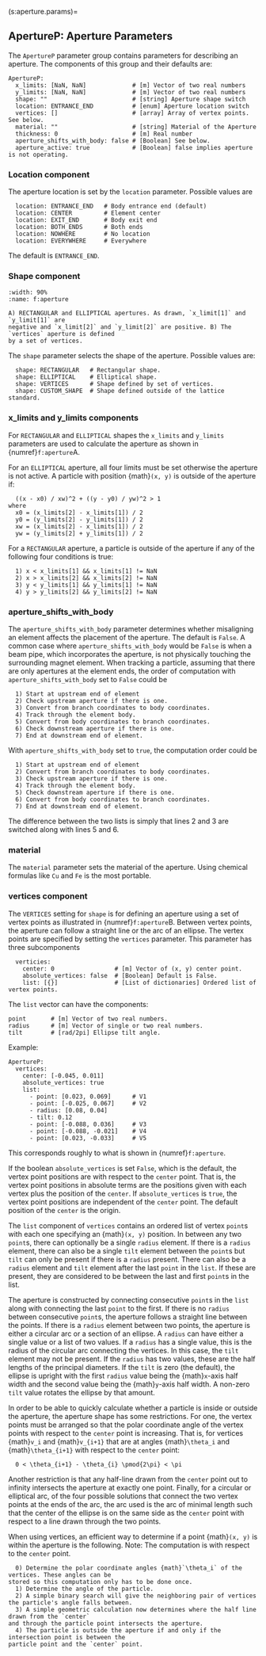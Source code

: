 (s:aperture.params)=
## ApertureP: Aperture Parameters

The `ApertureP` parameter group contains parameters for describing an aperture. 
The components of this group and their defaults are:
```{code} yaml
ApertureP:
  x_limits: [NaN, NaN]             # [m] Vector of two real numbers
  y_limits: [NaN, NaN]             # [m] Vector of two real numbers
  shape: ""                        # [string] Aperture shape switch
  location: ENTRANCE_END           # [enum] Aperture location switch
  vertices: []                     # [array] Array of vertex points. See below.
  material: ""                     # [string] Material of the Aperture
  thickness: 0                     # [m] Real number
  aperture_shifts_with_body: false # [Boolean] See below.
  aperture_active: true            # [Boolean] false implies aperture is not operating.
```

### Location component

The aperture location is set by the `location` parameter. Possible values are
```{code} yaml
  location: ENTRANCE_END   # Body entrance end (default)
  location: CENTER         # Element center
  location: EXIT_END       # Body exit end
  location: BOTH_ENDS      # Both ends
  location: NOWHERE        # No location
  location: EVERYWHERE     # Everywhere
```
The default is `ENTRANCE_END`.

### Shape component

```{figure} figures/apertures.svg
:width: 90%
:name: f:aperture

A) RECTANGULAR and ELLIPTICAL apertures. As drawn, `x_limit[1]` and `y_limit[1]` are 
negative and `x_limit[2]` and `y_limit[2]` are positive. B) The `vertices` aperture is defined
by a set of vertices.
```

The `shape` parameter selects the shape of the aperture. Possible values are:
```{code} yaml
  shape: RECTANGULAR   # Rectangular shape.
  shape: ELLIPTICAL    # Elliptical shape.
  shape: VERTICES      # Shape defined by set of vertices.
  shape: CUSTOM_SHAPE  # Shape defined outside of the lattice standard.
```

### x_limits and y_limits components

For `RECTANGULAR` and `ELLIPTICAL` shapes the `x_limits` and `y_limits` parameters are
used to calculate the aperture as shown in {numref}`f:aperture`A. 

For an `ELLIPTICAL` aperture, all four limits must be set otherwise the aperture is not active.
A particle with position {math}`(x, y)` is outside of the aperture if:
```{code}
  ((x - x0) / xw)^2 + ((y - y0) / yw)^2 > 1 
where
  x0 = (x_limits[2] - x_limits[1]) / 2
  y0 = (y_limits[2] - y_limits[1]) / 2
  xw = (x_limits[2] - x_limits[1]) / 2
  yw = (y_limits[2] + y_limits[1]) / 2
```

For a `RECTANGULAR` aperture, a particle is outside of the aperture if any of the following
four conditions is true:
```{code}
  1) x < x_limits[1] && x_limits[1] != NaN
  2) x > x_limits[2] && x_limits[2] != NaN
  3) y < y_limits[1] && y_limits[1] != NaN
  4) y > y_limits[2] && y_limits[2] != NaN
```

### aperture_shifts_with_body

The `aperture_shifts_with_body` parameter determines whether misaligning an element 
affects the placement of the aperture. The default is `False`. 
A common case where `aperture_shifts_with_body` would be `False` is when a beam pipe,
which incorporates the aperture, is not physically touching the surrounding magnet element. 
When tracking a particle, assuming that there are only apertures at the element ends, 
the order of computation with `aperture_shifts_with_body` set to `False` could be
```{code} yaml
  1) Start at upstream end of element
  2) Check upstream aperture if there is one.
  3) Convert from branch coordinates to body coordinates.
  4) Track through the element body.
  5) Convert from body coordinates to branch coordinates.
  6) Check downstream aperture if there is one.
  7) End at downstream end of element.
```
With `aperture_shifts_with_body` set to `true`, the computation order could be
```{code} YAML
  1) Start at upstream end of element
  2) Convert from branch coordinates to body coordinates.
  3) Check upstream aperture if there is one.
  4) Track through the element body.
  5) Check downstream aperture if there is one.
  6) Convert from body coordinates to branch coordinates.
  7) End at downstream end of element.
```
The difference between the two lists is simply that lines 2 and 3 are switched along with lines
5 and 6.

### material

The `material` parameter sets the material of the aperture. 
Using chemical formulas like `Cu` and `Fe` is the most portable.

### vertices component

The `VERTICES` setting for `shape` is for defining an aperture using a 
set of vertex points as illustrated in {numref}`f:aperture`B. 
Between vertex points, the aperture can follow a straight line or the arc of an ellipse. 
The vertex points are specified by setting the `vertices` parameter. This parameter has three
subcomponents
```{code} yaml
  verticies:
    center: 0                 # [m] Vector of (x, y) center point.
    absolute_vertices: false  # [Boolean] Default is False.
    list: [{}]                # [List of dictionaries] Ordered list of vertex points.
```
The `list` vector can have the components:
```{code} yaml
point       # [m] Vector of two real numbers.
radius      # [m] Vector of single or two real numbers.
tilt        # [rad/2pi] Ellipse tilt angle.
```
Example:
```{code} yaml
ApertureP:
  vertices:
    center: [-0.045, 0.011]
    absolute_vertices: true
    list:
      - point: [0.023, 0.069]      # V1
      - point: [-0.025, 0.067]     # V2
      - radius: [0.08, 0.04]
      - tilt: 0.12
      - point: [-0.088, 0.036]     # V3
      - point: [-0.088, -0.021]    # V4
      - point: [0.023, -0.033]     # V5
```
This corresponds roughly to what is shown in {numref}`f:aperture`.

If the boolean `absolute_vertices` is set `False`, which is the default,
the vertex point positions are with respect to the `center` point. 
That is, the vertex point positions in absolute terms are the positions given with each vertex plus
the position of the `center`. If `absolute_vertices` is `true`, the vertex point positions 
are independent of the `center` point. The default position of the `center` is the origin.

The `list` component of `vertices` contains an ordered  list of vertex 
`point`s with each one specifying an {math}`(x, y)` position. 
In between any two `point`s, there can optionally be a single `radius` element.
If there is a `radius` element, there can also be a  single `tilt` element between
the `point`s but `tilt` can only be present if there is a `radius` present.
There can also be a `radius` element and `tilt` element after the last `point` in the `list`. 
If these are present, they are considered to be between the last and first `point`s in the list.

The aperture is constructed by connecting consecutive `point`s in the `list` along with
connecting the last `point` to the first. If there is no `radius` between consecutive `point`s,
the aperture follows a straight line between the points. If there is a `radius` element between
two points, the aperture is either a circular arc or a section of an ellipse. 
A `radius` can have either a single value or a list of two values. If a `radius` has a single
value, this is the radius of the circular arc connecting the vertices. In this case, the `tilt`
element may not be present. If the `radius` has two values, these are the half lengths of the 
principal diameters. If the `tilt` is zero (the default), the ellipse is upright with the first 
`radius` value being the {math}`x`-axis half width and the second value being the {math}`y`-axis
half width. A non-zero `tilt` value rotates the ellipse by that amount. 

In order to be able to quickly calculate whether a particle is inside or outside the
aperture, the aperture shape has some restrictions. For one, 
the vertex points must be arranged so that the polar coordinate angle of the vertex points
with respect to the `center` point is increasing. That is, for vertices {math}`v_i` and
{math}`v_{i+1}` that are at angles {math}`\theta_i` and {math}`\theta_{i+1}` with respect
to the `center` point:
```{math}
  0 < \theta_{i+1} - \theta_{i} \pmod{2\pi} < \pi
```
Another restriction is that any half-line drawn from the `center` point out to infinity intersects
the aperture at exactly one point. Finally, for a circular or elliptical arc, of
the four possible solutions that connect the two vertex points at the ends of the arc, 
the arc used is the arc of minimal length such that the center of the ellipse is on the same side
as the `center` point with respect to a line drawn through the two points.

When using vertices, an efficient way to determine if a point {math}`(x, y)` is within the aperture
is the following. Note: The computation is with respect to the `center` point.
```{code} yaml
  0) Determine the polar coordinate angles {math}`\theta_i` of the vertices. These angles can be 
stored so this computation only has to be done once.
  1) Determine the angle of the particle.
  2) A simple binary search will give the neighboring pair of vertices the particle's angle falls between.
  3) A simple geometric calculation now determines where the half line drawn from the `center`
and through the particle point intersects the aperture.
  4) The particle is outside the aperture if and only if the intersection point is between the 
particle point and the `center` point.
```

